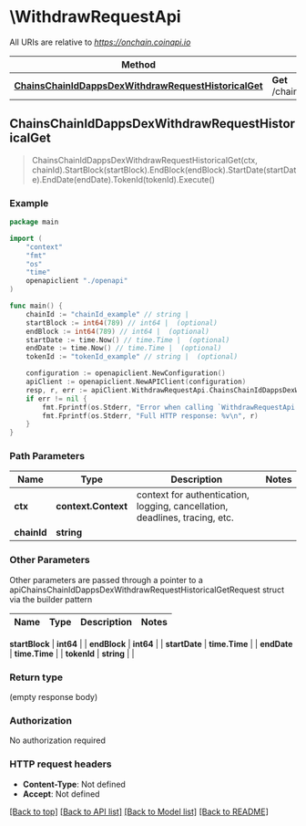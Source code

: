 # \WithdrawRequestApi

All URIs are relative to *https://onchain.coinapi.io*

Method | HTTP request | Description
------------- | ------------- | -------------
[**ChainsChainIdDappsDexWithdrawRequestHistoricalGet**](WithdrawRequestApi.md#ChainsChainIdDappsDexWithdrawRequestHistoricalGet) | **Get** /chains/{chain_id}/dapps/dex/withdrawRequest/historical | 



## ChainsChainIdDappsDexWithdrawRequestHistoricalGet

> ChainsChainIdDappsDexWithdrawRequestHistoricalGet(ctx, chainId).StartBlock(startBlock).EndBlock(endBlock).StartDate(startDate).EndDate(endDate).TokenId(tokenId).Execute()



### Example

```go
package main

import (
    "context"
    "fmt"
    "os"
    "time"
    openapiclient "./openapi"
)

func main() {
    chainId := "chainId_example" // string | 
    startBlock := int64(789) // int64 |  (optional)
    endBlock := int64(789) // int64 |  (optional)
    startDate := time.Now() // time.Time |  (optional)
    endDate := time.Now() // time.Time |  (optional)
    tokenId := "tokenId_example" // string |  (optional)

    configuration := openapiclient.NewConfiguration()
    apiClient := openapiclient.NewAPIClient(configuration)
    resp, r, err := apiClient.WithdrawRequestApi.ChainsChainIdDappsDexWithdrawRequestHistoricalGet(context.Background(), chainId).StartBlock(startBlock).EndBlock(endBlock).StartDate(startDate).EndDate(endDate).TokenId(tokenId).Execute()
    if err != nil {
        fmt.Fprintf(os.Stderr, "Error when calling `WithdrawRequestApi.ChainsChainIdDappsDexWithdrawRequestHistoricalGet``: %v\n", err)
        fmt.Fprintf(os.Stderr, "Full HTTP response: %v\n", r)
    }
}
```

### Path Parameters


Name | Type | Description  | Notes
------------- | ------------- | ------------- | -------------
**ctx** | **context.Context** | context for authentication, logging, cancellation, deadlines, tracing, etc.
**chainId** | **string** |  | 

### Other Parameters

Other parameters are passed through a pointer to a apiChainsChainIdDappsDexWithdrawRequestHistoricalGetRequest struct via the builder pattern


Name | Type | Description  | Notes
------------- | ------------- | ------------- | -------------

 **startBlock** | **int64** |  | 
 **endBlock** | **int64** |  | 
 **startDate** | **time.Time** |  | 
 **endDate** | **time.Time** |  | 
 **tokenId** | **string** |  | 

### Return type

 (empty response body)

### Authorization

No authorization required

### HTTP request headers

- **Content-Type**: Not defined
- **Accept**: Not defined

[[Back to top]](#) [[Back to API list]](../README.md#documentation-for-api-endpoints)
[[Back to Model list]](../README.md#documentation-for-models)
[[Back to README]](../README.md)


